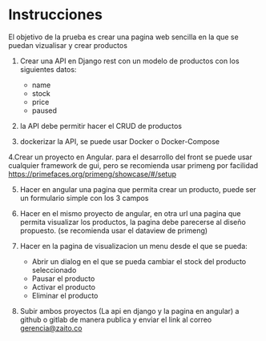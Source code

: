 # Instrucciones

El objetivo de la prueba es crear una pagina web sencilla en la que se puedan vizualisar y crear productos


1. Crear una API en Django rest con un modelo de productos con los siguientes datos:

   * name
   * stock
   * price
   * paused

2. la API debe permitir hacer el CRUD de productos

3. dockerizar la API, se puede usar Docker o Docker-Compose

4.Crear un proyecto en Angular.  para el desarrollo del front se puede usar cualquier framework de gui, pero se recomienda usar primeng por facilidad  https://primefaces.org/primeng/showcase/#/setup

5. Hacer en angular una pagina que permita crear un producto, puede ser un formulario simple con los 3 campos

6. Hacer en el mismo proyecto de angular, en otra url una pagina que permita visualizar los productos, la pagina debe parecerse al diseño propuesto. (se recomienda usar el dataview de primeng)

7. Hacer en la pagina de visualizacion un menu desde el que se pueda:

   * Abrir un dialog en el que se pueda cambiar el stock del producto seleccionado
   * Pausar el producto
   * Activar el producto
   * Eliminar el producto

8. Subir ambos proyectos (La api en django y la pagina en angular) a github o gitlab de manera publica y enviar el link al correo gerencia@zaito.co
